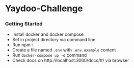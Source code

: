 # Yaydoo-Challenge

### Getting Started
* Install docker and docker compose
* Set in project directory via command line
* Run npm i
* Create a file named `.env` with `.env.example` content
* Run `docker-compose up -d` command
* Check docs on http://localhost:3000/docs/#/ via browser